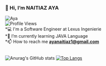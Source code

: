 ### 👋 Hi, I’m NAITIAZ AYA</br>
![Aya](https://media.giphy.com/media/LMcB8XospGZO8UQq87/giphy.gif)</br>
![Profile Views](https://gpvc.arturio.dev/naitiaz-aya)</br>
*💻 I'm a Software Engineer at Lexus Ingenierie </br>
*🌱 I’m currently learning JAVA Language</br>
*📫 How to reach me **ayanaitiaz1@gmail.com**</br>
</br>

![Anurag's GitHub stats](https://github-readme-stats.vercel.app/api?username=naitiaz-aya&show_icons=true&theme=radical)
[![Top Langs](https://github-readme-stats.vercel.app/api/top-langs/?username=naitiaz-aya&layout=compact)](https://github.com/naitiaz-aya)
